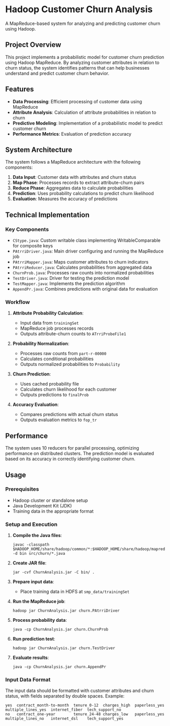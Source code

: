 # Hadoop Customer Churn Analysis

A MapReduce-based system for analyzing and predicting customer churn using Hadoop.

## Project Overview

This project implements a probabilistic model for customer churn prediction using Hadoop MapReduce. By analyzing customer attributes in relation to churn status, the system identifies patterns that can help businesses understand and predict customer churn behavior.

## Features

- **Data Processing**: Efficient processing of customer data using MapReduce
- **Attribute Analysis**: Calculation of attribute probabilities in relation to churn
- **Predictive Modeling**: Implementation of a probabilistic model to predict customer churn
- **Performance Metrics**: Evaluation of prediction accuracy

## System Architecture

The system follows a MapReduce architecture with the following components:

1. **Data Input**: Customer data with attributes and churn status
2. **Map Phase**: Processes records to extract attribute-churn pairs
3. **Reduce Phase**: Aggregates data to calculate probabilities
4. **Prediction**: Uses probability calculations to predict churn likelihood
5. **Evaluation**: Measures the accuracy of predictions

## Technical Implementation

### Key Components

- `CStype.java`: Custom writable class implementing WritableComparable for composite keys
- `PAtrriDriver.java`: Main driver configuring and running the MapReduce job
- `PAtrriMapper.java`: Maps customer attributes to churn indicators
- `PAtrriReducer.java`: Calculates probabilities from aggregated data
- `ChurnProb.java`: Processes raw counts into normalized probabilities
- `TestDriver.java`: Driver for testing the prediction model
- `TestMapper.java`: Implements the prediction algorithm
- `AppendPr.java`: Combines predictions with original data for evaluation

### Workflow

1. **Attribute Probability Calculation**:
   - Input data from `trainingSet`
   - MapReduce job processes records
   - Outputs attribute-churn counts to `ATrriProbeFile1`

2. **Probability Normalization**:
   - Processes raw counts from `part-r-00000`
   - Calculates conditional probabilities
   - Outputs normalized probabilities to `Probability`

3. **Churn Prediction**:
   - Uses cached probability file
   - Calculates churn likelihood for each customer
   - Outputs predictions to `finalProb`

4. **Accuracy Evaluation**:
   - Compares predictions with actual churn status
   - Outputs evaluation metrics to `fop_tr`

## Performance

The system uses 10 reducers for parallel processing, optimizing performance on distributed clusters. The prediction model is evaluated based on its accuracy in correctly identifying customer churn.

## Usage

### Prerequisites

- Hadoop cluster or standalone setup
- Java Development Kit (JDK)
- Training data in the appropriate format

### Setup and Execution

1. **Compile the Java files**:
   ```
   javac -classpath $HADOOP_HOME/share/hadoop/common/*:$HADOOP_HOME/share/hadoop/mapreduce/* -d bin src/churn/*.java
   ```

2. **Create JAR file**:
   ```
   jar -cvf ChurnAnalysis.jar -C bin/ .
   ```

3. **Prepare input data**:
   - Place training data in HDFS at `smp_data/trainingSet`

4. **Run the MapReduce job**:
   ```
   hadoop jar ChurnAnalysis.jar churn.PAtrriDriver
   ```

5. **Process probability data**:
   ```
   java -cp ChurnAnalysis.jar churn.ChurnProb
   ```

6. **Run prediction test**:
   ```
   hadoop jar ChurnAnalysis.jar churn.TestDriver
   ```

7. **Evaluate results**:
   ```
   java -cp ChurnAnalysis.jar churn.AppendPr
   ```

### Input Data Format

The input data should be formatted with customer attributes and churn status, with fields separated by double spaces. Example:

```
yes  contract_month-to-month  tenure_0-12  charges_high  paperless_yes  multiple_lines_yes  internet_fiber  tech_support_no
no   contract_one-year        tenure_24-48 charges_low   paperless_yes  multiple_lines_no   internet_dsl    tech_support_yes
```